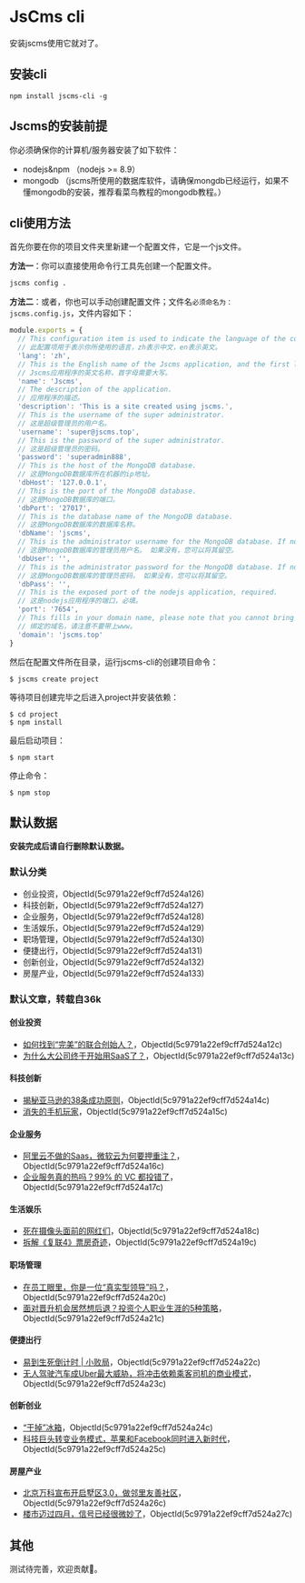 # JsCms cli

安装jscms使用它就对了。

## 安装cli

```
npm install jscms-cli -g
```

## Jscms的安装前提

你必须确保你的计算机/服务器安装了如下软件：

- nodejs&npm （nodejs >= 8.9）
- mongodb （jscms所使用的数据库软件，请确保mongdb已经运行，如果不懂mongodb的安装，推荐看菜鸟教程的mongodb教程。）

## cli使用方法

首先你要在你的项目文件夹里新建一个配置文件，它是一个js文件。

**方法一**：你可以直接使用命令行工具先创建一个配置文件。

```bash
jscms config .
```

**方法二**：或者，你也可以手动创建配置文件；文件名``必须命名为：jscms.config.js``，文件内容如下：

```javascript
module.exports = {
  // This configuration item is used to indicate the language of the configuration file.
  // 此配置项用于表示你所使用的语言，zh表示中文，en表示英文。
  'lang': 'zh',
  // This is the English name of the Jscms application, and the first letter needs to be capitalized.
  // Jscms应用程序的英文名称，首字母需要大写。
  'name': 'Jscms',
  // The description of the application.
  // 应用程序的描述。
  'description': 'This is a site created using jscms.',
  // This is the username of the super administrator.
  // 这是超级管理员的用户名。
  'username': 'super@jscms.top',
  // This is the password of the super administrator.
  // 这是超级管理员的密码。
  'password': 'superadmin888',
  // This is the host of the MongoDB database.
  // 这是MongoDB数据库所在机器的ip地址。
  'dbHost': '127.0.0.1',
  // This is the port of the MongoDB database.
  // 这是MongoDB数据库的端口。
  'dbPort': '27017',
  // This is the database name of the MongoDB database.
  // 这是MongoDB数据库的数据库名称。
  'dbName': 'jscms',
  // This is the administrator username for the MongoDB database. If not, you can leave it blank.
  // 这是MongoDB数据库的管理员用户名。 如果没有，您可以将其留空。
  'dbUser': '',
  // This is the administrator password for the MongoDB database. If not, you can leave it blank.
  // 这是MongoDB数据库的管理员密码。 如果没有，您可以将其留空。
  'dbPass': '',
  // This is the exposed port of the nodejs application, required.
  // 这是nodejs应用程序的端口，必填。
  'port': '7654',
  // This fills in your domain name, please note that you cannot bring www.
  // 绑定的域名，请注意不要带上www。
  'domain': 'jscms.top'
}
```

然后在配置文件所在目录，运行jscms-cli的创建项目命令：

```
$ jscms create project
```

等待项目创建完毕之后进入project并安装依赖：

```
$ cd project
$ npm install
```

最后启动项目：

```
$ npm start
```

停止命令：

```
$ npm stop
```

## 默认数据

**安装完成后请自行删除默认数据。**

### 默认分类

- 创业投资，ObjectId(5c9791a22ef9cff7d524a126)
- 科技创新，ObjectId(5c9791a22ef9cff7d524a127)
- 企业服务，ObjectId(5c9791a22ef9cff7d524a128)
- 生活娱乐，ObjectId(5c9791a22ef9cff7d524a129)
- 职场管理，ObjectId(5c9791a22ef9cff7d524a130)
- 便捷出行，ObjectId(5c9791a22ef9cff7d524a131)
- 创新创业，ObjectId(5c9791a22ef9cff7d524a132)
- 房屋产业，ObjectId(5c9791a22ef9cff7d524a133)

### 默认文章，转载自36k

#### 创业投资

- [如何找到“完美”的联合创始人？](https://36kr.com/p/5200268)，ObjectId(5c9791a22ef9cff7d524a12c)
- [为什么大公司终于开始用SaaS了？](https://36kr.com/p/5199646)，ObjectId(5c9791a22ef9cff7d524a13c)

#### 科技创新

- [揭秘亚马逊的38条成功原则](https://36kr.com/p/5197301)，ObjectId(5c9791a22ef9cff7d524a14c)
- [消失的手机玩家](https://36kr.com/p/5199713)，ObjectId(5c9791a22ef9cff7d524a15c)

#### 企业服务

- [阿里云不做的Saas，微软云为何要押重注？](https://36kr.com/p/5198937)，ObjectId(5c9791a22ef9cff7d524a16c)
- [企业服务真的热吗？99% 的 VC 都投错了](https://36kr.com/p/5190303)，ObjectId(5c9791a22ef9cff7d524a17c)

#### 生活娱乐

- [死在摄像头面前的网红们](https://36kr.com/p/5200202)，ObjectId(5c9791a22ef9cff7d524a18c)
- [拆解《复联4》票房奇迹](https://36kr.com/p/5199541)，ObjectId(5c9791a22ef9cff7d524a19c)

#### 职场管理

- [在员工眼里，你是一位“真实型领导”吗？](https://36kr.com/p/5200130)，ObjectId(5c9791a22ef9cff7d524a20c)
- [面对晋升机会居然想后退？投资个人职业生涯的5种策略](https://36kr.com/p/5200031)，ObjectId(5c9791a22ef9cff7d524a21c)

#### 便捷出行

- [易到生死倒计时 | 小败局](https://36kr.com/p/5199488)，ObjectId(5c9791a22ef9cff7d524a22c)
- [无人驾驶汽车成Uber最大威胁，将冲击依赖乘客司机的商业模式](https://36kr.com/p/5199059)，ObjectId(5c9791a22ef9cff7d524a23c)

#### 创新创业

- [“干掉”冰箱](https://36kr.com/p/5199529)，ObjectId(5c9791a22ef9cff7d524a24c)
- [科技巨头转变业务模式，苹果和Facebook同时进入新时代](https://36kr.com/p/5199059)，ObjectId(5c9791a22ef9cff7d524a25c)

#### 房屋产业

- [北京万科宣布开启墅区3.0，做邻里友善社区](https://36kr.com/p/5200487)，ObjectId(5c9791a22ef9cff7d524a26c)
- [楼市迈过四月，信号已经很微妙了](https://36kr.com/p/5199090)，ObjectId(5c9791a22ef9cff7d524a27c)

## 其他

测试待完善，欢迎贡献👏。
